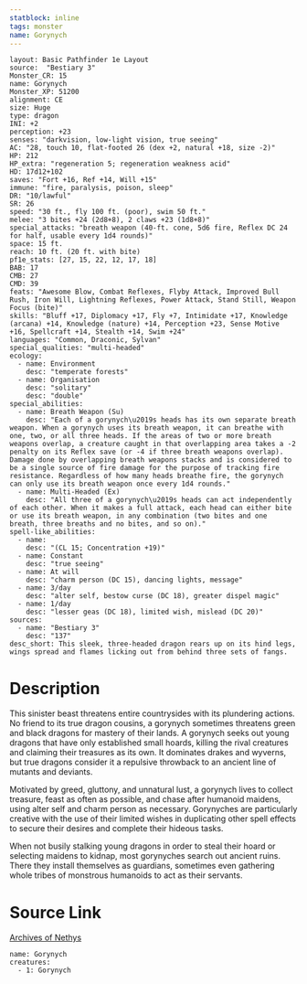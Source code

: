```yaml
---
statblock: inline
tags: monster
name: Gorynych
---
```

```statblock
layout: Basic Pathfinder 1e Layout
source:  "Bestiary 3"
Monster_CR: 15
name: Gorynych
Monster_XP: 51200
alignment: CE
size: Huge
type: dragon
INI: +2
perception: +23
senses: "darkvision, low-light vision, true seeing"
AC: "28, touch 10, flat-footed 26 (dex +2, natural +18, size -2)"
HP: 212
HP_extra: "regeneration 5; regeneration weakness acid"
HD: 17d12+102
saves: "Fort +16, Ref +14, Will +15"
immune: "fire, paralysis, poison, sleep"
DR: "10/lawful"
SR: 26
speed: "30 ft., fly 100 ft. (poor), swim 50 ft."
melee: "3 bites +24 (2d8+8), 2 claws +23 (1d8+8)"
special_attacks: "breath weapon (40-ft. cone, 5d6 fire, Reflex DC 24 for half, usable every 1d4 rounds)"
space: 15 ft.
reach: 10 ft. (20 ft. with bite)
pf1e_stats: [27, 15, 22, 12, 17, 18]
BAB: 17
CMB: 27
CMD: 39
feats: "Awesome Blow, Combat Reflexes, Flyby Attack, Improved Bull Rush, Iron Will, Lightning Reflexes, Power Attack, Stand Still, Weapon Focus (bite)"
skills: "Bluff +17, Diplomacy +17, Fly +7, Intimidate +17, Knowledge (arcana) +14, Knowledge (nature) +14, Perception +23, Sense Motive +16, Spellcraft +14, Stealth +14, Swim +24"
languages: "Common, Draconic, Sylvan"
special_qualities: "multi-headed"
ecology:
  - name: Environment
    desc: "temperate forests"
  - name: Organisation
    desc: "solitary"
    desc: "double"
special_abilities:
  - name: Breath Weapon (Su)
    desc: "Each of a gorynych\u2019s heads has its own separate breath weapon. When a gorynych uses its breath weapon, it can breathe with one, two, or all three heads. If the areas of two or more breath weapons overlap, a creature caught in that overlapping area takes a -2 penalty on its Reflex save (or -4 if three breath weapons overlap). Damage done by overlapping breath weapons stacks and is considered to be a single source of fire damage for the purpose of tracking fire resistance. Regardless of how many heads breathe fire, the gorynych can only use its breath weapon once every 1d4 rounds."
  - name: Multi-Headed (Ex)
    desc: "All three of a gorynych\u2019s heads can act independently of each other. When it makes a full attack, each head can either bite or use its breath weapon, in any combination (two bites and one breath, three breaths and no bites, and so on)."
spell-like_abilities:
  - name:
    desc: "(CL 15; Concentration +19)"
  - name: Constant
    desc: "true seeing"
  - name: At will
    desc: "charm person (DC 15), dancing lights, message"
  - name: 3/day
    desc: "alter self, bestow curse (DC 18), greater dispel magic"
  - name: 1/day
    desc: "lesser geas (DC 18), limited wish, mislead (DC 20)"
sources:
  - name: "Bestiary 3"
    desc: "137"
desc_short: This sleek, three-headed dragon rears up on its hind legs, wings spread and flames licking out from behind three sets of fangs.
```
# Description
This sinister beast threatens entire countrysides with its plundering actions. No friend to its true dragon cousins, a gorynych sometimes threatens green and black dragons for mastery of their lands. A gorynych seeks out young dragons that have only established small hoards, killing the rival creatures and claiming their treasures as its own. It dominates drakes and wyverns, but true dragons consider it a repulsive throwback to an ancient line of mutants and deviants.

Motivated by greed, gluttony, and unnatural lust, a gorynych lives to collect treasure, feast as often as possible, and chase after humanoid maidens, using alter self and charm person as necessary. Gorynyches are particularly creative with the use of their limited wishes in duplicating other spell effects to secure their desires and complete their hideous tasks.

When not busily stalking young dragons in order to steal their hoard or selecting maidens to kidnap, most gorynyches search out ancient ruins. There they install themselves as guardians, sometimes even gathering whole tribes of monstrous humanoids to act as their servants.
# Source Link
[Archives of Nethys](https://aonprd.com/MonsterDisplay.aspx?ItemName=Gorynych)
```encounter-table
name: Gorynych
creatures:
  - 1: Gorynych
```
